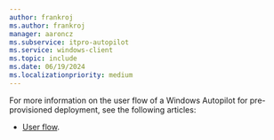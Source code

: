 ```yaml
---
author: frankroj
ms.author: frankroj
manager: aaroncz
ms.subservice: itpro-autopilot
ms.service: windows-client
ms.topic: include
ms.date: 06/19/2024
ms.localizationpriority: medium
---
```


<!-- This file is shared by the following articles:

pre-provisioning/azure-ad-join-user-flow.md
pre-provisioning/hybrid-azure-ad-join-user-flow.md

Headings are driven by article context. -->

For more information on the user flow of a Windows Autopilot for pre-provisioned deployment, see the following articles:

- [User flow](/autopilot/pre-provision#user-flow).